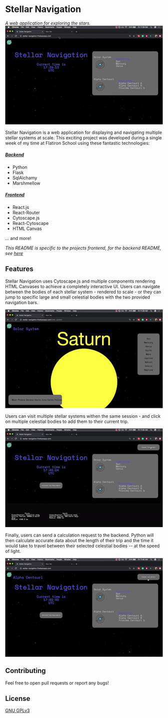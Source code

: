 # Stellar Navigation
*A web application for exploring the stars.*
![intro](https://github.com/jollyjerr/StellarNavigation-Backend/blob/master/GitHubFiles/intro.gif)

Stellar Navigation is a web application for displaying and navigating multiple stellar systems at scale.
This exciting project was developed during a single week of my time at Flatiron School using these fantastic technologies:

##### [Backend](https://github.com/jollyjerr/StellarNavigation-Backend)
- Python
- Flask
- SqlAlchamy
- Marshmellow
##### [Frontend](https://github.com/jollyjerr/StellarNavigation-Frontend)
- React.js
- React-Router
- Cytoscape.js
- React-Cytoscape
- HTML Canvas

... and more!

*This README is specific to the projects frontend, for the backend README, see [here](https://github.com/jollyjerr/StellarNavigation-Backend)*

## Features

Stellar Navigation uses Cytoscape.js and multiple components rendering HTML Canvases to achieve a completely interactive UI.
Users can navigate between the bodies of each stellar system - rendered to scale - or they can jump to specific 
large and small celestial bodies with the two provided navigation bars.

![navigation](https://github.com/jollyjerr/StellarNavigation-Backend/blob/master/GitHubFiles/nav.gif)

Users can visit multiple stellar systems withen the same session - and click on multiple celestial bodies to add them
to their current trip.

![adding celestials](https://github.com/jollyjerr/StellarNavigation-Backend/blob/master/GitHubFiles/differentSystems.gif)

Finally, users can send a calculation request to the backend. Python will then calculate accurate data about the length of
their trip and the time it would take to travel between their selected celestial bodies -- at the speed of light.

![calculations](https://github.com/jollyjerr/StellarNavigation-Backend/blob/master/GitHubFiles/calculate.gif)

## Contributing
Feel free to open pull requests or report any bugs!

## License
[GNU GPLv3](https://choosealicense.com/licenses/gpl-3.0/)
